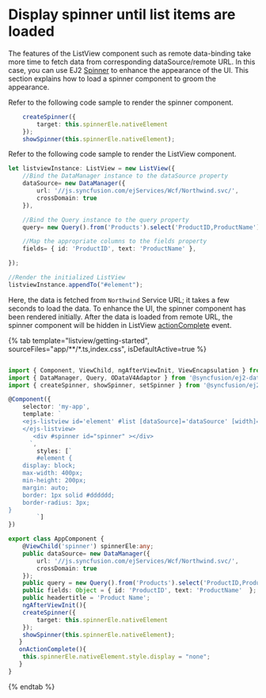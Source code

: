 # Display spinner until list items are loaded

The features of the ListView component such as remote data-binding take more time to fetch data from corresponding dataSource/remote URL. In this case, you can use EJ2 [Spinner](https://ej2.syncfusion.com/angular/documentation/spinner/) to enhance the appearance of the UI. This section explains how to load a spinner component to groom the appearance.

Refer to the following code sample to render the spinner component.

```typescript
    createSpinner({
        target: this.spinnerEle.nativeElement
    });
    showSpinner(this.spinnerEle.nativeElement);
```

Refer to the following code sample to render the ListView component.

```typescript
let listviewInstance: ListView = new ListView({
    //Bind the DataManager instance to the dataSource property
    dataSource= new DataManager({
        url: '//js.syncfusion.com/ejServices/Wcf/Northwind.svc/',
        crossDomain: true
    }),

    //Bind the Query instance to the query property
    query= new Query().from('Products').select('ProductID,ProductName').take(10),

    //Map the appropriate columns to the fields property
    fields= { id: 'ProductID', text: 'ProductName' },

});

//Render the initialized ListView
listviewInstance.appendTo("#element");
```

Here, the data is fetched from `Northwind` Service URL; it takes a few seconds to load the data. To enhance the UI, the spinner component has been rendered initially. After the data is loaded from remote URL, the spinner component will be hidden in ListView [actionComplete](../../api/list-view#actioncomplete) event.

{% tab template="listview/getting-started", sourceFiles="app/**/*.ts,index.css", isDefaultActive=true %}

```typescript

import { Component, ViewChild, ngAfterViewInit, ViewEncapsulation } from "@angular/core";
import { DataManager, Query, ODataV4Adaptor } from '@syncfusion/ej2-data';
import { createSpinner, showSpinner, setSpinner } from '@syncfusion/ej2-angular-popups';

@Component({
    selector: 'my-app',
    template: `
    <ejs-listview id='element' #list [dataSource]='dataSource' [width]='300' [query]='query' [fields]='fields' [showHeader]='true' [headerTitle]='headertitle' (actionComplete)='onActionComplete($event)' >
    </ejs-listview>
       <div #spinner id="spinner" ></div>
      `,
        styles: [`
        #element {
    display: block;
    max-width: 400px;
    min-height: 200px;
    margin: auto;
    border: 1px solid #dddddd;
    border-radius: 3px;
}
        `]
})

export class AppComponent {
    @ViewChild('spinner') spinnerEle:any;
    public dataSource= new DataManager({
        url: '//js.syncfusion.com/ejServices/Wcf/Northwind.svc/',
        crossDomain: true
    });
    public query = new Query().from('Products').select('ProductID,ProductName').take(10);
    public fields: Object = { id: 'ProductID', text: 'ProductName'  };
    public headertitle = 'Product Name';
    ngAfterViewInit(){
    createSpinner({
        target: this.spinnerEle.nativeElement
    });
    showSpinner(this.spinnerEle.nativeElement);
   }
   onActionComplete(){
    this.spinnerEle.nativeElement.style.display = "none";
   }
}

```

{% endtab %}
